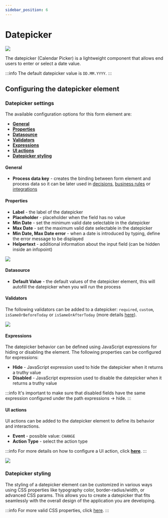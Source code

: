 ```yaml
---
sidebar_position: 6
---
```


# Datepicker 

![](https://s3.eu-west-1.amazonaws.com/docx.flowx.ai/building-blocks/ui-designer/datepicker_form_field.png)

The datepicker (Calendar Picker) is a lightweight component that allows end users to enter or select a date value.

:::info
The default datepicker value is `DD.MM.YYYY`.
:::

## Configuring the datepicker element

### Datepicker settings

The available configuration options for this form element are:

- [**General**](#general)
- [**Properties**](#properties)
- [**Datasource**](#datasource)
- [**Validators**](#validators)
- [**Expressions**](#expressions)
- [**UI actions**](#ui-actions)
- [**Datepicker styling**](#datepicker-styling)

#### General
   
* **Process data key** - creates the binding between form element and process data so it can be later used in [decisions](../../../node/exclusive-gateway-node.md), [business rules](../../../actions/business-rule-action/business-rule-action.md) or [integrations](../../../node/message-send-received-task-node.md#from-integration)

#### Properties

* **Label** - the label of the datepicker 
* **Placeholder** - placeholder when the field has no value
* **Min Date** - set the minimum valid date selectable in the datepicker
* **Max Date** - set the maximum valid date selectable in the datepicker
* **Min Date, Max Date error** - when a date is introduced by typing, define the error message to be displayed
* **Helpertext** - additional information about the input field (can be hidden inside an infopoint)

![](https://s3.eu-west-1.amazonaws.com/docx.flowx.ai/building-blocks/ui-designer/datepicker1.png)

#### Datasource
   
* **Default Value** - the default values of the datepicker element, this will autofill the datepicker when you will run the process

#### Validators

The following validators can be added to a datepicker: `required`, `custom`, `isSameOrBeforeToday` or `isSameOrAfterToday` (more details [here](../../validators.md)).

![](https://s3.eu-west-1.amazonaws.com/docx.flowx.ai/building-blocks/ui-designer/datepicker2.png)

#### Expressions

The datepicker behavior can be defined using JavaScript expressions for hiding or disabling the element. The following properties can be configured for expressions:
   
* **Hide** - JavaScript expression used to hide the datepicker when it returns a truthy value
* **Disabled** - JavaScript expression used to disable the datepicker when it returns a truthy value

:::info
It's important to make sure that disabled fields have the same expression configured under the path expressions → hide.
:::

#### UI actions

UI actions can be added to the datepicker element to define its behavior and interactions.

* **Event** - possible value: `CHANGE`
* **Action Type** - select the action type

:::info
For more details on how to configure a UI action, click [**here**](../../ui-actions).
:::


![](https://s3.eu-west-1.amazonaws.com/docx.flowx.ai/building-blocks/ui-designer/datepicker3.png)

### Datepicker styling

The styling of a datepicker element can be customized in various ways using CSS properties like typography color, border-radius/width, or advanced CSS params. This allows you to create a datepicker that fits seamlessly with the overall design of the application you are developing.

:::info
For more valid CSS properties, click [here](../../#styling).
:::

